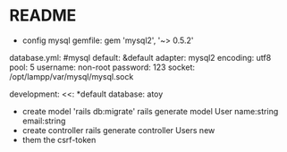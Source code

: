 # README

* config mysql 
gemfile:
 gem 'mysql2', '~> 0.5.2'

 database.yml:
 #mysql
default: &default
  adapter: mysql2
  encoding: utf8
  pool: 5
  username: non-root
  password: 123
  socket: /opt/lampp/var/mysql/mysql.sock

development:
  <<: *default
  database: atoy
* create model 'rails db:migrate'
rails generate model User name:string email:string
* create controller
rails generate controller Users new
* them the csrf-token
   <input type="hidden" name="authenticity_token" value={token} readOnly={true} /> 
